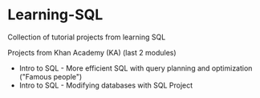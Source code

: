 # Learning-SQL
Collection of tutorial projects from learning SQL

Projects from Khan Academy (KA) (last 2 modules)
- Intro to SQL - More efficient SQL with query planning and optimization ("Famous people")
- Intro to SQL - Modifying databases with SQL Project
